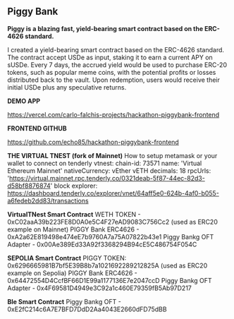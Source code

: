 ## Piggy Bank

**Piggy is a blazing fast, yield-bearing smart contract based on the ERC-4626 standard.**

I created a yield-bearing smart contract based on the ERC-4626 standard. The contract accept USDe as input, staking it to earn a current APY on sUSDe. Every 7 days, the accrued yield would be used to purchase ERC-20 tokens, such as popular meme coins, with the potential profits or losses distributed back to the vault. Upon redemption, users would receive their initial USDe plus any speculative returns. 

**DEMO APP**

https://vercel.com/carlo-falchis-projects/hackathon-piggybank-frontend

**FRONTEND GITHUB**

https://github.com/echo85/hackathon-piggybank-frontend

**THE VIRTUAL TNEST (fork of Mainnet)**
How to setup metamask or your wallet to connect on tenderly vtnest:
chain-id: 73571
name: 'Virtual Ethereum Mainnet'
nativeCurrency: vEther
vETH
decimals: 18
rpcUrls: 'https://virtual.mainnet.rpc.tenderly.co/0321deab-5f87-44ec-82d3-d58bf8876874'
block explorer: https://dashboard.tenderly.co/explorer/vnet/64aff5e0-624b-4af0-b055-a6fedeb2dd83/transactions

**VirtualTNest  Smart Contract**
WETH TOKEN - 0xC02aaA39b223FE8D0A0e5C4F27eAD9083C756Cc2 (used as ERC20 example on Mainnet)
PIGGY Bank ERC4626 - 0xA2a62E819498e474eE7b9760A7a75A07822b43e1 
Piggy Bankg OFT Adapter - 0x00Ae389Ed33A92f3368294B94cE5C486754F054C

**SEPOLIA Smart Contract**
PIGGY TOKEN: 0x6296665981B7bf5E39B8b7a1021692289212825A (used as ERC20 example on Sepolia)
PIGGY Bank ERC4626 - 0x64472554D4CcfBF66D1E99a1177136E7e2047ccD 
Piggy Bankg OFT Adapter - 0x4F69581D4949e3C92a1c460E79359fB5Ab97D217

**Ble Smart Contract**
Piggy Bankg OFT - 0xE2fC214c6A7E7BFD7DdD2Aa4043E2660dFD75dBB
